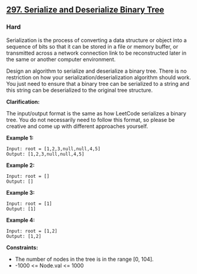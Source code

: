 ## [297. Serialize and Deserialize Binary Tree](https://leetcode.com/problems/serialize-and-deserialize-binary-tree/)
### Hard

Serialization is the process of converting a data structure or object into a sequence of bits so that it can be stored in a file or memory buffer, or transmitted across a network connection link to be reconstructed later in the same or another computer environment.

Design an algorithm to serialize and deserialize a binary tree. There is no restriction on how your serialization/deserialization algorithm should work. You just need to ensure that a binary tree can be serialized to a string and this string can be deserialized to the original tree structure.

__Clarification:__

The input/output format is the same as how LeetCode serializes a binary tree. You do not necessarily need to follow this format, so please be creative and come up with different approaches yourself.

__Example 1:__
```
Input: root = [1,2,3,null,null,4,5]
Output: [1,2,3,null,null,4,5]
```

__Example 2:__
```
Input: root = []
Output: []
```

__Example 3:__
```
Input: root = [1]
Output: [1]
```

__Example 4:__
```
Input: root = [1,2]
Output: [1,2]
```

__Constraints:__

* The number of nodes in the tree is in the range [0, 104].
* -1000 <= Node.val <= 1000
